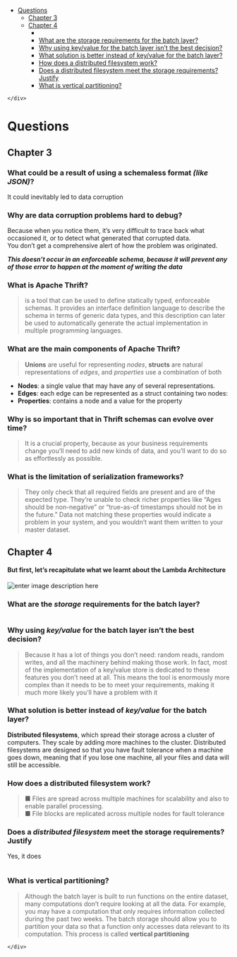 <!DOCTYPE html>
<html>

<head>
  <meta charset="utf-8">
  <meta name="viewport" content="width=device-width, initial-scale=1.0">
  <title>resumen_3&amp;4</title>
  <link rel="stylesheet" href="https://stackedit.io/style.css" />
</head>

<body class="stackedit">
  <div class="stackedit__left">
    <div class="stackedit__toc">
      
<ul>
<li><a href="#questions">Questions</a>
<ul>
<li><a href="#chapter-3">Chapter 3</a></li>
<li><a href="#chapter-4">Chapter 4</a>
<ul>
<li></li>
<li><a href="#what-are-the-storage-requirements-for-the-batch-layer">What are the storage requirements for the batch layer?</a></li>
<li><a href="#why-using-keyvalue-for-the-batch-layer-isnt-the-best-decision">Why using key/value for the batch layer isn’t the best decision?</a></li>
<li><a href="#what-solution-is-better-instead-of-keyvalue-for-the-batch-layer">What solution is better instead of key/value for the batch layer?</a></li>
<li><a href="#how-does-a-distributed-filesystem-work">How does a distributed filesystem work?</a></li>
<li><a href="#does-a-distributed-filesystem-meet-the-storage-requirements-justify">Does a distributed filesystem meet the storage requirements? Justify</a></li>
<li><a href="#what-is-vertical-partitioning">What is vertical partitioning?</a></li>
</ul>
</li>
</ul>
</li>
</ul>

    </div>
  </div>
  <div class="stackedit__right">
    <div class="stackedit__html">
      <h1 id="questions">Questions</h1>
<h2 id="chapter-3">Chapter 3</h2>
<h3 id="what-could-be-a-result-of-using-a-schemaless-format-like-json">What could be a result of using a schemaless format <em>(like JSON)</em>?</h3>
<p>It could inevitably led to data corruption</p>
<h3 id="why-are-data-corruption-problems-hard-to-debug">Why are data corruption problems hard to debug?</h3>
<p>Because when you notice them, it’s very difficult to trace back what occasioned it, or to detect what generated that corrupted data.<br>
You don’t get a comprehensive alert of how the problem was originated.</p>
<p><strong><em>This doesn’t occur in an enforceable schema, because it will prevent any of those error to happen at the moment of writing the data</em></strong></p>
<h3 id="what-is-apache-thrift">What is Apache Thrift?</h3>
<blockquote>
<p>is a tool that can be used to define statically typed, enforceable schemas. It provides an interface definition language to describe the schema in terms of generic data types, and this description can later be used to automatically generate the actual implementation in multiple programming languages.</p>
</blockquote>
<h3 id="what-are-the-main-components-of-apache-thrift">What are the main components of Apache Thrift?</h3>
<blockquote>
<p><strong>Unions</strong> are useful for representing <em>nodes</em>, <strong>structs</strong> are natural representations of <em>edges</em>, and <em>properties</em> use a combination of both</p>
</blockquote>
<ul>
<li><strong>Nodes</strong>: a single value that may have any of several representations.</li>
<li><strong>Edges</strong>: each edge can be represented as a struct containing two nodes:</li>
<li><strong>Properties</strong>:  contains a node and a value for the property</li>
</ul>
<h3 id="why-is-so-important-that-in-thrift-schemas-can-evolve-over-time">Why is so important that in Thrift schemas can evolve over time?</h3>
<blockquote>
<p>It is a crucial property, because as your business requirements change you’ll need to add new kinds of data, and you’ll want to do so as effortlessly as possible.</p>
</blockquote>
<h3 id="what-is-the-limitation-of-serialization-frameworks">What is the limitation of serialization frameworks?</h3>
<blockquote>
<p>They only check that all required fields are present and are of the expected type. They’re unable to check richer properties like “Ages should be non-negative” or “true-as-of timestamps should not be in the future.” Data not matching these properties would indicate a problem in your system, and you wouldn’t want them written to your master dataset.</p>
</blockquote>
<h2 id="chapter-4">Chapter 4</h2>
<h4 id="but-first-lets-recapitulate-what-we-learnt-about-the-lambda-architecture">But first, let’s recapitulate what we learnt about the Lambda Architecture</h4>
<p><img src="https://github.com/oswaldochan/5_MassiveData/blob/master/cap3&amp;4/images/Anotaci%C3%B3n%202020-05-24%20185546.png?raw=true" alt="enter image description here"></p>
<h3 id="what-are-the-storage-requirements-for-the-batch-layer">What are the <em>storage</em> requirements for the batch layer?</h3>
<p><img src="https://github.com/oswaldochan/5_MassiveData/blob/master/cap3&amp;4/images/Anotaci%C3%B3n%202020-05-24%201855466.png?raw=true" alt=""></p>
<h3 id="why-using-keyvalue-for-the-batch-layer-isnt-the-best-decision">Why using <em>key/value</em> for the batch layer isn’t the best decision?</h3>
<blockquote>
<p>Because it has a lot of things you don’t need: random reads, random writes, and all the machinery behind making those work. In fact, most of the implementation of a key/value store is dedicated to these features you don’t need at all. This means the tool is enormously more complex than it needs to be to meet your requirements, making it much more likely you’ll have a problem with it</p>
</blockquote>
<h3 id="what-solution-is-better-instead-of-keyvalue-for-the-batch-layer">What solution is better instead of <em>key/value</em> for the batch layer?</h3>
<p><strong>Distributed filesystems</strong>, which spread their storage across a cluster of computers. They scale by adding more machines to the cluster. Distributed filesystems are designed so that you have fault tolerance when a machine goes down, meaning that if you lose one machine, all your files and data will still be accessible.</p>
<h3 id="how-does-a-distributed-filesystem-work">How does a distributed filesystem work?</h3>
<blockquote>
<p>■ Files are spread across multiple machines for scalability and also to enable parallel processing.<br>
■ File blocks are replicated across multiple nodes for fault tolerance<br>
<img src="https://github.com/oswaldochan/5_MassiveData/blob/master/cap3&amp;4/images/Anotaci%C3%B3n%202020-05-24%2018554666.png?raw=true" alt=""></p>
</blockquote>
<h3 id="does-a-distributed-filesystem-meet-the-storage-requirements-justify">Does a <em>distributed filesystem</em> meet the storage requirements? Justify</h3>
<p>Yes, it does</p>
<blockquote>
<p><img src="https://github.com/oswaldochan/5_MassiveData/blob/master/cap3&amp;4/images/Anotaci%C3%B3n%202020-05-24%20185826.png?raw=true" alt=""></p>
</blockquote>
<h3 id="what-is-vertical-partitioning">What is vertical partitioning?</h3>
<blockquote>
<p>Although the batch layer is built to run functions on the entire dataset, many computations don’t require looking at all the data. For example, you may have a computation that only requires information collected during the past two weeks. The batch storage should allow you to partition your data so that a function only accesses data relevant to its computation. This process is called <strong>vertical partitioning</strong></p>
</blockquote>

    </div>
  </div>
</body>

</html>
